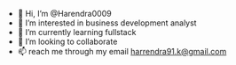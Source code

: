 - 👋 Hi, I’m @Harendra0009
- 👀 I’m interested in business development analyst
- 🌱 I’m currently learning fullstack 
- 💞️ I’m looking to collaborate 
- 📫 reach me through my email harrendra91.k@gmail.com

<!---
Harendra0009/Harendra0009 is a ✨ special ✨ repository because its `README.md` (this file) appears on your GitHub profile.
You can click the Preview link to take a look at your changes.
--->
